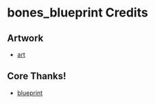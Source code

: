 # bones_blueprint Credits
## Artwork
- [art](https://commons.wikimedia.org/)
## Core Thanks!
- [blueprint](https://blueprint.onehilltech.com)
